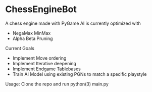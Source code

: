 # ChessEngineBot

A chess engine made with PyGame 
AI is currently optimized with 
  - NegaMax MinMax
  - Alpha Beta Pruning

Current Goals
  -  Implement Move ordering
  -  Implement Iterative deepening
  -  Implement Endgame Tablebases
  -  Train AI Model using existing PGNs to match a specific playstyle
  
Usage: Clone the repo and run python(3) main.py
